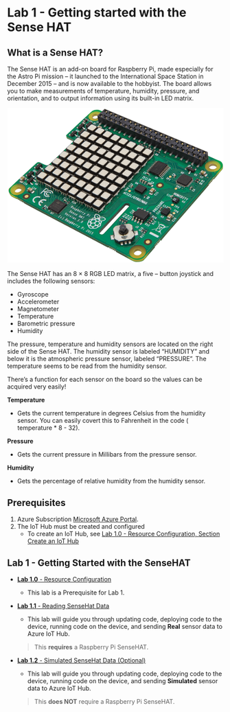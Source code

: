 # Lab 1 - Getting started with the Sense HAT

## What is a Sense HAT?

The Sense HAT is an add-on board for Raspberry Pi, made especially for the Astro Pi mission – it launched to the International Space Station in December 2015 – and is now available to the hobbyist. The board allows you to make measurements of temperature, humidity, pressure, and orientation, and to output information using its built-in LED matrix.

![Image of Sense HAT](/images/SenseHAT-576x413.png)

The Sense HAT has an 8 × 8 RGB LED matrix, a five – button joystick and includes the following sensors:
- Gyroscope
- Accelerometer
- Magnetometer
- Temperature
- Barometric pressure
- Humidity

The pressure, temperature and humidity sensors are located on the right side of the Sense HAT. The humidity sensor is labeled “HUMIDITY” and below it is the atmospheric pressure sensor, labeled “PRESSURE”. The temperature seems to be read from the humidity sensor.

There’s a function for each sensor on the board so the values can be acquired very easily!

**Temperature**
- Gets the current temperature in degrees Celsius from the humidity sensor.  You can easily covert this to Fahrenheit in the code ( temperature * 8 - 32).
 
**Pressure**
- Gets the current pressure in Millibars from the pressure sensor.
 
**Humidity**
- Gets the percentage of relative humidity from the humidity sensor.

## Prerequisites
1. Azure Subscription [Microsoft Azure Portal](https://portal.azure.com).
2.  The IoT Hub must be created and configured
    - To create an IoT Hub, see [Lab 1.0 - Resource Configuration, Section Create an IoT Hub](https://github.com/Azure/IoT-Pi-Day/tree/master/Lab%201%20-%20Getting%20started%20with%20the%20Sense%20HAT/Lab%201.0%20-%20Resource%20Configuration#create-an-iot-hub)

## Lab 1 - Getting Started with the SenseHAT
- [**Lab 1.0** - Resource Configuration](https://github.com/Azure/IoT-Pi-Day/tree/master/Lab%201%20-%20Getting%20started%20with%20the%20Sense%20HAT/Lab%201.0%20-%20Resource%20Configuration)
    - This lab is a Prerequisite for Lab 1.

- [**Lab 1.1** - Reading SenseHat Data](https://github.com/Azure/IoT-Pi-Day/tree/master/Lab%201%20-%20Getting%20started%20with%20the%20Sense%20HAT/Lab%201.1%20-%20Reading%20SenseHat%20Data)
    - This lab will guide you through updating code, deploying code to  the device, running code on the device, and sending **Real** sensor data to Azure IoT Hub.
    > This **requires** a Raspberry Pi SenseHAT.
- [**Lab 1.2** - Simulated SenseHat Data (Optional)](https://github.com/Azure/IoT-Pi-Day/tree/master/Lab%201%20-%20Getting%20started%20with%20the%20Sense%20HAT/Lab%201.2%20-%20Simulated%20SenseHat%20Data)
    - This lab will guide you through updating code, deploying code to the device, running code on the device, and sending **Simulated** sensor data to Azure IoT Hub.
    > This **does NOT** require a Raspberry Pi SenseHAT.
    